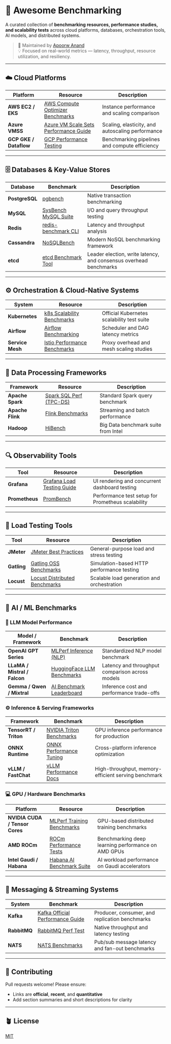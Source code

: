 # 🚀 Awesome Benchmarking

A curated collection of **benchmarking resources, performance studies, and scalability tests** across cloud platforms, databases, orchestration tools, AI models, and distributed systems.

> 🧩 Maintained by [Apoorw Anand](https://github.com/apoorvanand)  
> 💡 Focused on real-world metrics — latency, throughput, resource utilization, and resiliency.

---

## ☁️ Cloud Platforms

| Platform | Resource | Description |
|-----------|-----------|-------------|
| **AWS EC2 / EKS** | [AWS Compute Optimizer Benchmarks](https://aws.amazon.com/blogs/compute/benchmarking-ec2-instances/) | Instance performance and scaling comparison |
| **Azure VMSS** | [Azure VM Scale Sets Performance Guide](https://learn.microsoft.com/en-us/azure/virtual-machine-scale-sets/overview) | Scaling, elasticity, and autoscaling performance |
| **GCP GKE / Dataflow** | [GCP Performance Testing](https://cloud.google.com/architecture/performance-testing-on-gcp) | Benchmarking pipelines and compute efficiency |

---

## 🗄️ Databases & Key-Value Stores

| Database | Benchmark | Description |
|-----------|------------|-------------|
| **PostgreSQL** | [pgbench](https://www.postgresql.org/docs/current/pgbench.html) | Native transaction benchmarking |
| **MySQL** | [SysBench MySQL Suite](https://dev.mysql.com/doc/refman/8.0/en/benchmark-suite.html) | I/O and query throughput testing |
| **Redis** | [redis-benchmark CLI](https://redis.io/docs/interact/benchmarks/) | Latency and throughput analysis |
| **Cassandra** | [NoSQLBench](https://github.com/nosqlbench/nosqlbench) | Modern NoSQL benchmarking framework |
| **etcd** | [etcd Benchmark Tool](https://etcd.io/docs/v3.5/dev-guide/benchmark/) | Leader election, write latency, and consensus overhead benchmarks |

---

## ⚙️ Orchestration & Cloud-Native Systems

| System | Resource | Description |
|---------|-----------|-------------|
| **Kubernetes** | [k8s Scalability Benchmarks](https://github.com/kubernetes/perf-tests) | Official Kubernetes scalability test suite |
| **Airflow** | [Airflow Benchmarking](https://airflow.apache.org/docs/apache-airflow/stable/benchmarks.html) | Scheduler and DAG latency metrics |
| **Service Mesh** | [Istio Performance Benchmarks](https://istio.io/latest/docs/ops/deployment/performance-and-scalability/) | Proxy overhead and mesh scaling studies |

---

## 🧩 Data Processing Frameworks

| Framework | Resource | Description |
|------------|-----------|-------------|
| **Apache Spark** | [Spark SQL Perf (TPC-DS)](https://github.com/databricks/spark-sql-perf) | Standard Spark query benchmark |
| **Apache Flink** | [Flink Benchmarks](https://github.com/ververica/flink-benchmarks) | Streaming and batch performance |
| **Hadoop** | [HiBench](https://github.com/Intel-bigdata/HiBench) | Big Data benchmark suite from Intel |

---

## 🔍 Observability Tools

| Tool | Resource | Description |
|------|-----------|-------------|
| **Grafana** | [Grafana Load Testing Guide](https://grafana.com/docs/grafana/latest/setup-grafana/load-testing/) | UI rendering and concurrent dashboard testing |
| **Prometheus** | [PromBench](https://github.com/prometheus/prombench) | Performance test setup for Prometheus scalability |

---

## 🧪 Load Testing Tools

| Tool | Resource | Description |
|------|-----------|-------------|
| **JMeter** | [JMeter Best Practices](https://jmeter.apache.org/usermanual/best-practices.html) | General-purpose load and stress testing |
| **Gatling** | [Gatling OSS Benchmarks](https://gatling.io/open-source/) | Simulation-based HTTP performance testing |
| **Locust** | [Locust Distributed Benchmarks](https://docs.locust.io/en/stable/running-distributed.html) | Scalable load generation and orchestration |

---

## 🧠 AI / ML Benchmarks

### 🧩 LLM Model Performance

| Model / Framework | Benchmark | Description |
|-------------------|------------|-------------|
| **OpenAI GPT Series** | [MLPerf Inference (NLP)](https://mlcommons.org/en/inference-nlp/) | Standardized NLP model benchmark |
| **LLaMA / Mistral / Falcon** | [HuggingFace LLM Benchmarks](https://huggingface.co/blog/benchmarking-transformers) | Latency and throughput comparison across models |
| **Gemma / Qwen / Mixtral** | [AI Benchmark Leaderboard](https://browse.ai-benchmarks.com/) | Inference cost and performance trade-offs |

### ⚙️ Inference & Serving Frameworks

| Framework | Benchmark | Description |
|------------|------------|-------------|
| **TensorRT / Triton** | [NVIDIA Triton Benchmarks](https://developer.nvidia.com/nvidia-triton-inference-server) | GPU inference performance for production |
| **ONNX Runtime** | [ONNX Performance Tuning](https://onnxruntime.ai/docs/performance/) | Cross-platform inference optimization |
| **vLLM / FastChat** | [vLLM Performance Docs](https://vllm.ai/) | High-throughput, memory-efficient serving benchmark |

### 💻 GPU / Hardware Benchmarks

| Platform | Resource | Description |
|-----------|-----------|-------------|
| **NVIDIA CUDA / Tensor Cores** | [MLPerf Training Benchmarks](https://mlcommons.org/en/training-overview/) | GPU-based distributed training benchmarks |
| **AMD ROCm** | [ROCm Performance Tests](https://rocmdocs.amd.com/en/latest/performance.html) | Benchmarking deep learning performance on AMD GPUs |
| **Intel Gaudi / Habana** | [Habana AI Benchmark Suite](https://habana.ai/training-benchmarks/) | AI workload performance on Gaudi accelerators |

---

## 🧵 Messaging & Streaming Systems

| System | Benchmark | Description |
|---------|------------|-------------|
| **Kafka** | [Kafka Official Performance Guide](https://kafka.apache.org/documentation/#design_performance) | Producer, consumer, and replication benchmarks |
| **RabbitMQ** | [RabbitMQ Perf Test](https://github.com/rabbitmq/rabbitmq-perf-test) | Native throughput and latency testing |
| **NATS** | [NATS Benchmarks](https://github.com/nats-io/nats-bench) | Pub/sub message latency and fan-out benchmarks |

---

## 🧰 Contributing
Pull requests welcome! Please ensure:
- Links are **official**, **recent**, and **quantitative**
- Add section summaries and short descriptions for clarity

---

## 🪴 License
[MIT](LICENSE)
